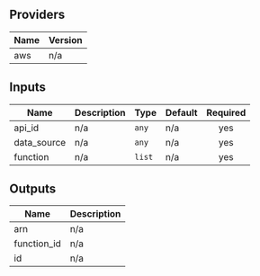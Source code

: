 ## Providers

| Name | Version |
|------|---------|
| aws | n/a |

## Inputs

| Name | Description | Type | Default | Required |
|------|-------------|------|---------|:-----:|
| api\_id | n/a | `any` | n/a | yes |
| data\_source | n/a | `any` | n/a | yes |
| function | n/a | `list` | n/a | yes |

## Outputs

| Name | Description |
|------|-------------|
| arn | n/a |
| function\_id | n/a |
| id | n/a |

